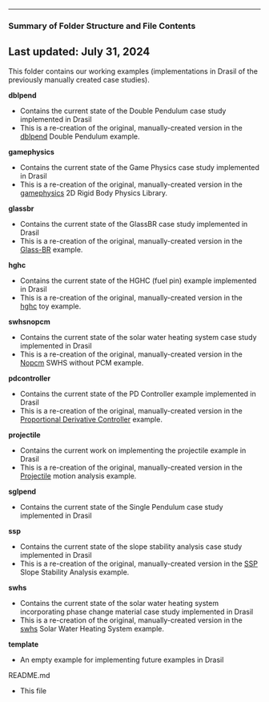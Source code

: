 --------------------------------------------------
### Summary of Folder Structure and File Contents
Last updated: July 31, 2024
--------------------------------------------------

This folder contains our working examples (implementations in Drasil of the previously manually created case studies).

**dblpend**
  - Contains the current state of the Double Pendulum case study implemented in Drasil
  - This is a re-creation of the original, manually-created version 
    in the [dblpend](https://github.com/Zhang-Zhi-ZZ/CAS741Project/tree/master/Double%20Pendulum) Double Pendulum example.

**gamephysics**
  - Contains the current state of the Game Physics case study implemented in Drasil
  - This is a re-creation of the original, manually-created version 
    in the [gamephysics](https://github.com/smiths/caseStudies/blob/master/CaseStudies/gamephys) 2D Rigid Body Physics Library.

**glassbr**
  - Contains the current state of the GlassBR case study implemented in Drasil
  - This is a re-creation of the original, manually-created version 
    in the [Glass-BR](https://github.com/smiths/caseStudies/tree/master/CaseStudies/glass) example.
  
**hghc**
  - Contains the current state of the HGHC (fuel pin) example implemented in Drasil
  - This is a re-creation of the original, manually-created version 
    in the [hghc](https://github.com/smiths/caseStudies/blob/master/CaseStudies/hghc) toy example.
  
**swhsnopcm**
  - Contains the current state of the solar water heating system case study implemented in Drasil
  - This is a re-creation of the original, manually-created version 
    in the [Nopcm](https://github.com/smiths/caseStudies/blob/master/CaseStudies/noPCM) SWHS without PCM example.

**pdcontroller**
  - Contains the current state of the PD Controller example implemented in Drasil
  - This is a re-creation of the original, manually-created version 
    in the [Proportional Derivative Controller](https://github.com/muralidn/CAS741-Fall20/tree/master) example.

**projectile**
  - Contains the current work on implementing the projectile example in Drasil
  - This is a re-creation of the original, manually-created version 
    in the [Projectile](https://github.com/smiths/caseStudies/tree/master/CaseStudies/projectile) motion analysis example.  

**sglpend**
  - Contains the current state of the Single Pendulum case study implemented in Drasil

**ssp**
  - Contains the current state of the slope stability analysis case study implemented in Drasil
  - This is a re-creation of the original, manually-created version 
    in the [SSP](https://github.com/smiths/caseStudies/blob/master/CaseStudies/ssp) Slope Stability Analysis example. 
  
**swhs**
  - Contains the current state of the solar water heating system incorporating phase change material case study implemented in Drasil
  - This is a re-creation of the original, manually-created version 
    in the [swhs](https://github.com/smiths/swhs/tree/master) Solar Water Heating System example. 

**template**
  - An empty example for implementing future examples in Drasil

README.md
  - This file
